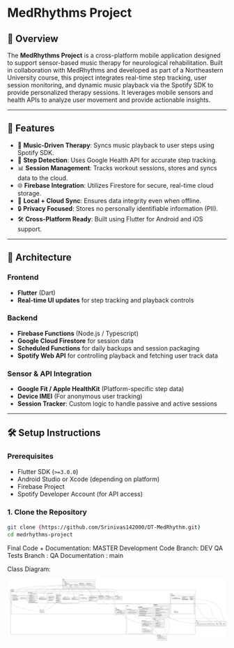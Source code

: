 # MedRhythms Project

## 🧠 Overview

The **MedRhythms Project** is a cross-platform mobile application designed to support sensor-based music therapy for neurological rehabilitation. Built in collaboration with MedRhythms and developed as part of a Northeastern University course, this project integrates real-time step tracking, user session monitoring, and dynamic music playback via the Spotify SDK to provide personalized therapy sessions. It leverages mobile sensors and health APIs to analyze user movement and provide actionable insights.

---

## 🚀 Features

- 🎵 **Music-Driven Therapy**: Syncs music playback to user steps using Spotify SDK.
- 🦶 **Step Detection**: Uses Google Health API for accurate step tracking.
- 📊 **Session Management**: Tracks workout sessions, stores and syncs data to the cloud.
- 🌐 **Firebase Integration**: Utilizes Firestore for secure, real-time cloud storage.
- 💾 **Local + Cloud Sync**: Ensures data integrity even when offline.
- 🔒 **Privacy Focused**: Stores no personally identifiable information (PII).
- 🛠️ **Cross-Platform Ready**: Built using Flutter for Android and iOS support.

---

## 🧱 Architecture

### Frontend
- **Flutter** (Dart)
- **Real-time UI updates** for step tracking and playback controls

### Backend
- **Firebase Functions** (Node.js / Typescript)
- **Google Cloud Firestore** for session data
- **Scheduled Functions** for daily backups and session packaging
- **Spotify Web API** for controlling playback and fetching user track data

### Sensor & API Integration
- **Google Fit / Apple HealthKit** (Platform-specific step data)
- **Device IMEI** (For anonymous user tracking)
- **Session Tracker**: Custom logic to handle passive and active sessions

---

## 🛠️ Setup Instructions

### Prerequisites
- Flutter SDK (`>=3.0.0`)
- Android Studio or Xcode (depending on platform)
- Firebase Project
- Spotify Developer Account (for API access)

### 1. Clone the Repository
```bash
git clone (https://github.com/Srinivas142000/DT-MedRhythm.git)
cd medrhythms-project
```
Final Code + Documentation: MASTER
Development Code Branch: DEV
QA Tests Branch : QA
Documentation : main


Class Diagram:

![Class Diagram](https://github.com/Srinivas142000/DT-MedRhythm/blob/classdiagram/medrhythms_dcdg.svg?raw=true)

